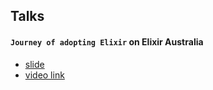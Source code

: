## Talks

#### `Journey of adopting Elixir` on **Elixir Australia** 
- [slide](https://github.com/gzzengwei/presentation/tree/master/journey-elixir) 
- [video link](https://www.youtube.com/watch?v=jsuq489JwzI)
